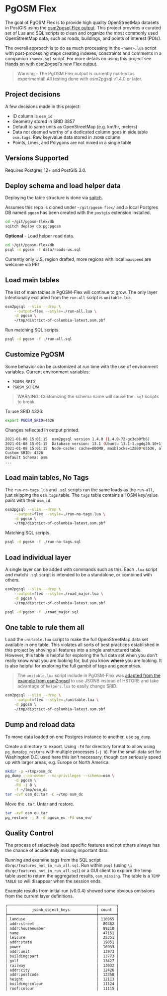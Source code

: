 # PgOSM Flex

The goal of PgOSM Flex is to provide high quality OpenStreetMap datasets in PostGIS
using the
[osm2pgsql Flex output](https://osm2pgsql.org/doc/manual.html#the-flex-output).
This project provides a curated set of Lua and SQL scripts to clean and organize
the most commonly used OpenStreetMap data, such as roads, buildings, and points of interest (POIs).

The overall approach is to do as much processing in the `<name>.lua` script
with post-processing steps creating indexes, constraints and comments in a companion `<name>.sql` script.
For more details on using this project see [Hands on with osm2pgsql's new Flex output](https://blog.rustprooflabs.com/2020/12/osm2gpsql-flex-output-to-postgis).

> Warning - The PgOSM Flex output is currently marked as experimental!  All testing done with osm2pgsql v1.4.0 or later.


## Project decisions

A few decisions made in this project:

* ID column is `osm_id`
* Geometry stored in SRID 3857
* Default to same units as OpenStreetMap (e.g. km/hr, meters)
* Data not deemed worthy of a dedicated column goes in side table `osm.tags`. Raw key/value data stored in `JSONB` column
* Points, Lines, and Polygons are not mixed in a single table

## Versions Supported

Requires Postgres 12+ and PostGIS 3.0.


## Deploy schema and load helper data

Deploying the table structure is done via [sqitch](https://sqitch.org/).

Assumes this repo is cloned under `~/git/pgosm-flex/` and a local Postgres
DB named `pgosm` has been created with the `postgis` extension installed.

```bash
cd ~/git/pgosm-flex/db
sqitch deploy db:pg:pgosm
```

**Optional** - Load helper road data.

```bash
cd ~/git/pgosm-flex/db
psql -d pgosm -f data/roads-us.sql
```


Currently only U.S. region drafted, more regions with local `maxspeed` are welcome via PR!


## Load main tables

The list of main tables in PgOSM-Flex will continue to grow.
The only layer intentionally excluded from the `run-all` script is `unitable.lua`.

```bash
osm2pgsql --slim --drop \
    --output=flex --style=./run-all.lua \
    -d pgosm \
    ~/tmp/district-of-columbia-latest.osm.pbf
```

Run matching SQL scripts.

```bash
psql -d pgosm -f ./run-all.sql
```

## Customize PgOSM

Some behavior can be customized at run time with the use of environment variables.
Current environment variables:

* `PGOSM_SRID`
* `PGOSM_SCHEMA`

> WARNING:  Customizing the schema name will cause the `.sql` scripts to break.

To use SRID 4326:

```bash
export PGOSM_SRID=4326
```

Changes reflected in output printed.

```bash
2021-01-08 15:01:15  osm2pgsql version 1.4.0 (1.4.0-72-gc3eb0fb6)
2021-01-08 15:01:15  Database version: 13.1 (Ubuntu 13.1-1.pgdg20.10+1)
2021-01-08 15:01:15  Node-cache: cache=800MB, maxblocks=12800*65536, allocation method=11
Custom SRID: 4326
Default Schema: osm
...
```


## Load main tables, No Tags

The `run-no-tags.lua` and `.sql` scripts run the same loads as the `run-all`,
just skipping the `osm.tags` table.  The `tags` table contains all OSM key/value
pairs with their `osm_id`.



```bash
osm2pgsql --slim --drop \
    --output=flex --style=./run-no-tags.lua \
    -d pgosm \
    ~/tmp/district-of-columbia-latest.osm.pbf
```

Matching SQL scripts.

```bash
psql -d pgosm -f ./run-no-tags.sql
```


## Load individual layer

A single layer can be added with commands such as this.  Each `.lua` script and matchi
`.sql` script is intended to be a standalone, or combined with others.

```bash
osm2pgsql --slim --drop \
    --output=flex --style=./road_major.lua \
    -d pgosm \
    ~/tmp/district-of-columbia-latest.osm.pbf
```

```bash
psql -d pgosm -f ./road_major.sql
```


## One table to rule them all

Load the `unitable.lua` script to make the full OpenStreetMap data set available in one 
table.  This violates all sorts of best practices established in this project by shoving all features into a single
unstructured table.  However, this table is helpful for exploring the full data set
when you don't really know what you are looking for, but you know **where** you are 
looking.  It is also helpful for exploring the full gambit of tags and geometries.

> The `unitable.lua` script include in PgOSM-Flex was [adapted from the example from osm2pgsql](https://github.com/openstreetmap/osm2pgsql/blob/master/flex-config/unitable.lua) to use JSONB instead of HSTORE and take advantage of `helpers.lua` to easily change SRID.

```bash
osm2pgsql --slim --drop \
    --output=flex --style=./unitable.lua \
    -d pgosm \
    ~/tmp/district-of-columbia-latest.osm.pbf
```

## Dump and reload data

To move data loaded on one Postgres instance to another, use `pg_dump`.

Create a directory to export.  Using `-Fd` for directory format to allow using
`pg_dump`/`pg_restore` with multiple processes (`-j 8`).  For the small data set for
Washington D.C. used here this isn't necessary, though can seriously speed up with larger areas, e.g. Europe or North America.

```bash
mkdir -p ~/tmp/osm_dc
pg_dump --no-owner --no-privileges --schema=osm \
    -d pgosm \
    -Fd -j 8 \
    -f ~/tmp/osm_dc
tar -cvf osm_dc.tar -C ~/tmp osm_dc
```

Move the `.tar`.  Untar and restore.

```bash
tar -xvf osm_eu.tar
pg_restore -j 8 -d pgosm_eu -Fd osm_eu/
```

## Quality Control

The process of selectively load specific features and not others always has the chance
of accidentally missing important data.

Running and examine tags from the SQL script `db/qc/features_not_in_run_all.sql`.
Run within `psql` (using `\i db/qc/features_not_in_run_all.sql`) or a GUI client
to explore the temp table used to return the aggregated results, `osm_missing`.
The table is a `TEMP TABLE` so will disappear when the session ends.

Example results from initial run (v0.0.4) showed some obvious omissions from the
current layer definitions.

```bash
┌────────────────────────────────────────┬────────┐
│           jsonb_object_keys            │ count  │
╞════════════════════════════════════════╪════════╡
│ landuse                                │ 110965 │
│ addr:street                            │  89482 │
│ addr:housenumber                       │  89210 │
│ name                                   │  47151 │
│ leisure                                │  25351 │
│ addr:state                             │  19051 │
│ power                                  │  16933 │
│ addr:unit                              │  13973 │
│ building:part                          │  13773 │
│ golf                                   │  13427 │
│ railway                                │  13032 │
│ addr:city                              │  12426 │
│ addr:postcode                          │  12358 │
│ height                                 │  12113 │
│ building:colour                        │  11124 │
│ roof:colour                            │  11115 │
```



